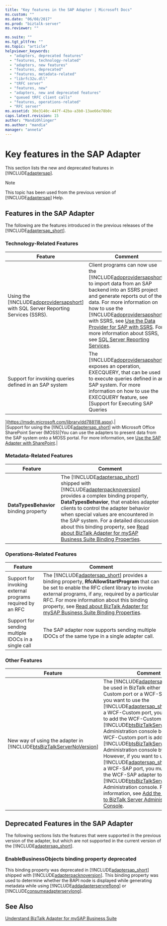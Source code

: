 ```yaml
---
title: "Key features in the SAP Adapter | Microsoft Docs"
ms.custom: ""
ms.date: "06/08/2017"
ms.prod: "biztalk-server"
ms.reviewer: ""

ms.suite: ""
ms.tgt_pltfrm: ""
ms.topic: "article"
helpviewer_keywords: 
  - "adapters, deprecated features"
  - "features, technology-related"
  - "adapters, new features"
  - "features, deprecated"
  - "features, metadata-related"
  - "librfc32u.dll"
  - "tRFC server"
  - "features, new"
  - "adapters, new and deprecated features"
  - "queued tRFC client calls"
  - "features, operations-related"
  - "RFC server"
ms.assetid: 30e3140c-447f-42ba-a3b0-13ae66e78b0c
caps.latest.revision: 15
author: "MandiOhlinger"
ms.author: "mandia"
manager: "anneta"
---
```

# Key features in the SAP Adapter
This section lists the new and deprecated features in [!INCLUDE[adaptersap](../../includes/adaptersap-md.md)].  
  
> [!NOTE]
>  This topic has been used from the previous version of [!INCLUDE[adaptersap](../../includes/adaptersap-md.md)] Help.  
  
## Features in the SAP Adapter  
 The following are the features introduced in the previous releases of the [!INCLUDE[adaptersap_short](../../includes/adaptersap-short-md.md)].  
  
### Technology-Related Features  
  
|                                                            Feature                                                             |                                                                                                                                                                                                                                                                                              Comment                                                                                                                                                                                                                                                                                               |
|--------------------------------------------------------------------------------------------------------------------------------|----------------------------------------------------------------------------------------------------------------------------------------------------------------------------------------------------------------------------------------------------------------------------------------------------------------------------------------------------------------------------------------------------------------------------------------------------------------------------------------------------------------------------------------------------------------------------------------------------|
| Using the [!INCLUDE[adoprovidersapshort](../../includes/adoprovidersapshort-md.md)] with SQL Server Reporting Services (SSRS). | Client programs can now use the [!INCLUDE[adoprovidersapshort](../../includes/adoprovidersapshort-md.md)] to import data from an SAP backend into an SSRS project and generate reports out of the data. For more information on how to use the [!INCLUDE[adoprovidersapshort](../../includes/adoprovidersapshort-md.md)] with SSRS, see [Use the Data Provider for SAP with SSRS](../../adapters-and-accelerators/adapter-sap/use-the-data-provider-for-sap-with-ssrs.md). For more information about SSRS, see [SQL Server Reporting Services](https://msdn.microsoft.com/library/ms159106.aspx). |
|                                     Support for invoking queries defined in an SAP system                                      |                                                                                                                                                           The [!INCLUDE[adoprovidersapshort](../../includes/adoprovidersapshort-md.md)] exposes an operation, EXECQUERY, that can be used to execute queries defined in an SAP system. For more information on how to use the EXECQUERY feature, see [Support for Executing SAP Queries                                                                                                                                                            |

](https://msdn.microsoft.com/library/dd788118.aspx).|  
|Support for using the [!INCLUDE[adaptersap_short](../../includes/adaptersap-short-md.md)] with Microsoft Office SharePoint Server (MOSS)|You can use the adapters to present data from the SAP system onto a MOSS portal. For more information, see [Use the SAP Adapter with SharePoint](../../adapters-and-accelerators/adapter-sap/use-the-sap-adapter-with-sharepoint.md).|  
  
### Metadata-Related Features  
  
|                Feature                 |                                                                                                                                                                                                                                                                                                   Comment                                                                                                                                                                                                                                                                                                    |
|----------------------------------------|--------------------------------------------------------------------------------------------------------------------------------------------------------------------------------------------------------------------------------------------------------------------------------------------------------------------------------------------------------------------------------------------------------------------------------------------------------------------------------------------------------------------------------------------------------------------------------------------------------------|
| **DataTypesBehavior** binding property | The [!INCLUDE[adaptersap_short](../../includes/adaptersap-short-md.md)] shipped with [!INCLUDE[adapterpacknoversion](../../includes/adapterpacknoversion-md.md)] provides a complex binding property, **DataTypesBehavior**, that enables adapter clients to control the adapter behavior when special values are encountered in the SAP system. For a detailed discussion about this binding property, see [Read about BizTalk Adapter for mySAP Business Suite Binding Properties](../../adapters-and-accelerators/adapter-sap/read-about-biztalk-adapter-for-mysap-business-suite-binding-properties.md). |
  
### Operations-Related Features  
  
|                          Feature                          |                                                                                                                                                                                                                                                 Comment                                                                                                                                                                                                                                                  |
|-----------------------------------------------------------|----------------------------------------------------------------------------------------------------------------------------------------------------------------------------------------------------------------------------------------------------------------------------------------------------------------------------------------------------------------------------------------------------------------------------------------------------------------------------------------------------------|
| Support for invoking external programs required by an RFC | The [!INCLUDE[adaptersap_short](../../includes/adaptersap-short-md.md)] provides a binding property, **RfcAllowStartProgram** that can be set to enable the RFC client library to invoke external programs, if any, required by a particular RFC. For more information about this binding property, see [Read about BizTalk Adapter for mySAP Business Suite Binding Properties](../../adapters-and-accelerators/adapter-sap/read-about-biztalk-adapter-for-mysap-business-suite-binding-properties.md). |
|    Support for sending multiple IDOCs in a single call    |                                                                                                                                                                                                      The SAP adapter now supports sending multiple IDOCs of the same type in a single adapter call.                                                                                                                                                                                                      |
  
### Other Features  
  
|                                                        Feature                                                        |                                                                                                                                                                                                                                                                                                                                                                                                                                                                                                                                                Comment                                                                                                                                                                                                                                                                                                                                                                                                                                                                                                                                                 |
|-----------------------------------------------------------------------------------------------------------------------|--------------------------------------------------------------------------------------------------------------------------------------------------------------------------------------------------------------------------------------------------------------------------------------------------------------------------------------------------------------------------------------------------------------------------------------------------------------------------------------------------------------------------------------------------------------------------------------------------------------------------------------------------------------------------------------------------------------------------------------------------------------------------------------------------------------------------------------------------------------------------------------------------------------------------------------------------------------------------------------------------------------------------------------------------------------------------------------------------------|
| New way of using the adapter in [!INCLUDE[btsBizTalkServerNoVersion](../../includes/btsbiztalkservernoversion-md.md)] | The [!INCLUDE[adaptersap_short](../../includes/adaptersap-short-md.md)] can be used in BizTalk either as a WCF-Custom port or a WCF-SAP port. If you want to use the [!INCLUDE[adaptersap_short](../../includes/adaptersap-short-md.md)] through a WCF-Custom port, you do not need to add the WCF-Custom port to the [!INCLUDE[btsBizTalkServerNoVersion](../../includes/btsbiztalkservernoversion-md.md)] Administration console because the WCF-Custom port is added to the [!INCLUDE[btsBizTalkServerNoVersion](../../includes/btsbiztalkservernoversion-md.md)] Administration console by default. However, if you want to use the [!INCLUDE[adaptersap_short](../../includes/adaptersap-short-md.md)] through a WCF-SAP port, you must first add the WCF-SAP adapter to the [!INCLUDE[btsBizTalkServerNoVersion](../../includes/btsbiztalkservernoversion-md.md)] Administration console. For more information, see [Add the SAP Adapter to BizTalk Server Administration Console](../../adapters-and-accelerators/adapter-sap/add-the-sap-adapter-to-biztalk-server-administration-console.md). |
  
## Deprecated Features in the SAP Adapter  
 The following sections lists the features that were supported in the previous version of the adapter, but which are not supported in the current version of the [!INCLUDE[adaptersap_short](../../includes/adaptersap-short-md.md)].  
  
### EnableBusinessObjects binding property deprecated  
 This binding property was deprecated in [!INCLUDE[adaptersap_short](../../includes/adaptersap-short-md.md)] shipped with [!INCLUDE[adapterpacknoversion](../../includes/adapterpacknoversion-md.md)]. This binding property was used to determine whether the BAPI node is displayed while generating metadata while using [!INCLUDE[addadapterservreflong](../../includes/addadapterservreflong-md.md)] or [!INCLUDE[consumeadapterservlong](../../includes/consumeadapterservlong-md.md)].  
  
## See Also  
 [Understand BizTalk Adapter for mySAP Business Suite](../../adapters-and-accelerators/adapter-sap/understand-biztalk-adapter-for-mysap-business-suite.md)